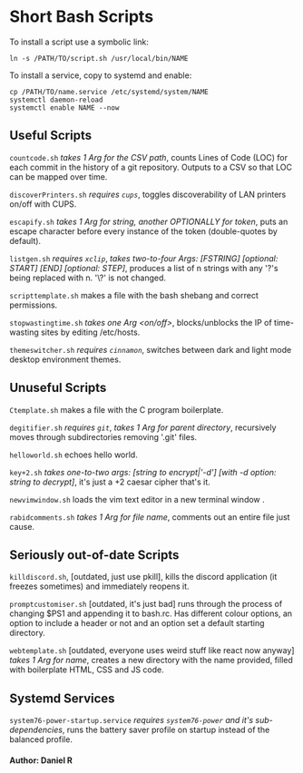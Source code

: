 # Short Bash Scripts
To install a script use a symbolic link:
```
ln -s /PATH/TO/script.sh /usr/local/bin/NAME
```

To install a service, copy to systemd and enable:
```
cp /PATH/TO/name.service /etc/systemd/system/NAME
systemctl daemon-reload
systemctl enable NAME --now
```
## Useful Scripts
`countcode.sh` _takes 1 Arg for the CSV path_, counts Lines of Code (LOC) for each commit in the history of a git repository. Outputs to a CSV so that LOC can be mapped over time.

`discoverPrinters.sh` _requires `cups`_, toggles discoverability of LAN printers on/off with CUPS.

`escapify.sh` _takes 1 Arg for string, another OPTIONALLY for token_, puts an escape character before every instance of the token (double-quotes by default).

`listgen.sh` _requires `xclip`_, _takes two-to-four Args: [FSTRING] [optional: START] [END] [optional: STEP]_, produces a list of n strings with any '?'s being replaced with n. '\\?' is not changed.

`scripttemplate.sh` makes a file with the bash shebang and correct permissions.

`stopwastingtime.sh` _takes one Arg \<on/off\>_, blocks/unblocks the IP of time-wasting sites by editing /etc/hosts.

`themeswitcher.sh` _requires `cinnamon`_, switches between dark and light mode desktop environment themes.

## Unuseful Scripts
`Ctemplate.sh` makes a file with the C program boilerplate.

`degitifier.sh` _requires `git`_, _takes 1 Arg for parent directory_, recursively moves through subdirectories removing '.git' files.

`helloworld.sh` echoes hello world.

`key+2.sh` _takes one-to-two args: [string to encrypt|'-d'] [with -d option: string to decrypt]_, it's just a +2 caesar cipher that's it.

`newvimwindow.sh` loads the vim text editor in a new terminal window .

`rabidcomments.sh` _takes 1 Arg for file name_, comments out an entire file just cause.

## Seriously out-of-date Scripts
`killdiscord.sh`, [outdated, just use pkill], kills the discord application (it freezes sometimes) and immediately reopens it.

`promptcustomiser.sh` [outdated, it's just bad] runs through the process of changing $PS1 and appending it to bash.rc. Has different colour options, an option to include a header or not and an option set a default starting directory.

`webtemplate.sh` [outdated, everyone uses weird stuff like react now anyway] _takes 1 Arg for name_, creates a new directory with the name provided, filled with boilerplate HTML, CSS and JS code.

## Systemd Services
`system76-power-startup.service` _requires `system76-power` and it's sub-dependencies_, runs the battery saver profile on startup instead of the balanced profile.

#### Author: Daniel R
